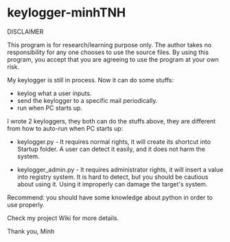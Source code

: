 # keylogger-minhTNH

DISCLAIMER

This program is for research/learning purpose only. The author takes no responsibility for any one chooses to use the source files. By using this program, you accept that you are agreeing to use the program at your own risk.

My keylogger is still in process. Now it can do some stuffs:

- keylog what a user inputs.
- send the keylogger to a specific mail periodically.
- run when PC starts up.

I wrote 2 keyloggers, they both can do the stuffs above, they are different from how to auto-run when PC starts up:

- keylogger.py - It requires normal rights, it will create its shortcut into Startup folder. A user can detect it easily, and it does not harm the system.

- keylogger_admin.py - It requires administrator rights, it will insert a value into registry system. It is hard to detect, but you should be cautious about using it. Using it improperly can damage the target's system.

Recommend: you should have some knowledge about python in order to use properly.

Check my project Wiki for more details.

Thank you,
Minh

